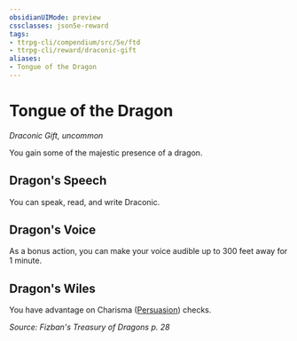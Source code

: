```yaml
---
obsidianUIMode: preview
cssclasses: json5e-reward
tags:
- ttrpg-cli/compendium/src/5e/ftd
- ttrpg-cli/reward/draconic-gift
aliases:
- Tongue of the Dragon
---
```

# Tongue of the Dragon
*Draconic Gift, uncommon*  

You gain some of the majestic presence of a dragon.

## Dragon's Speech

You can speak, read, and write Draconic.

## Dragon's Voice

As a bonus action, you can make your voice audible up to 300 feet away for 1 minute.

## Dragon's Wiles

You have advantage on Charisma ([Persuasion](Інструменти%20ДМ/CLI/rules/skills.md#Persuasion)) checks.

*Source: Fizban's Treasury of Dragons p. 28*